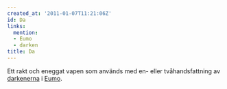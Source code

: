 ```yaml
---
created_at: '2011-01-07T11:21:06Z'
id: Da
links:
  mention:
  - Eumo
  - darken
title: Da
---
```


Ett rakt och eneggat vapen som används med en- eller tvåhandsfattning av [darkenerna] i [Eumo].

  [darkenerna]: darken
  [Eumo]: Eumo
